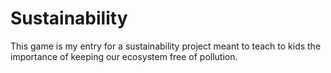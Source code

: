 # Sustainability
This game is my entry for a sustainability project meant to teach to kids the importance of keeping our ecosystem free of pollution.
